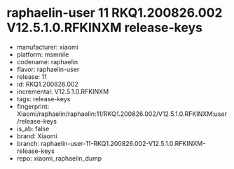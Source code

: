 # raphaelin-user 11 RKQ1.200826.002 V12.5.1.0.RFKINXM release-keys
- manufacturer: xiaomi
- platform: msmnile
- codename: raphaelin
- flavor: raphaelin-user
- release: 11
- id: RKQ1.200826.002
- incremental: V12.5.1.0.RFKINXM
- tags: release-keys
- fingerprint: Xiaomi/raphaelin/raphaelin:11/RKQ1.200826.002/V12.5.1.0.RFKINXM:user/release-keys
- is_ab: false
- brand: Xiaomi
- branch: raphaelin-user-11-RKQ1.200826.002-V12.5.1.0.RFKINXM-release-keys
- repo: xiaomi_raphaelin_dump
